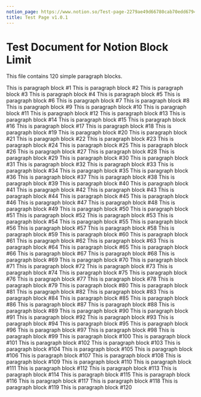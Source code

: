 ```yaml
---
notion_page: https://www.notion.so/Test-page-2279ae49d66780cab70edd679467f145
title: Test Page v1.0.1
---
```



# Test Document for Notion Block Limit

This file contains 120 simple paragraph blocks.

This is paragraph block #1
This is paragraph block #2
This is paragraph block #3
This is paragraph block #4
This is paragraph block #5
This is paragraph block #6
This is paragraph block #7
This is paragraph block #8
This is paragraph block #9
This is paragraph block #10
This is paragraph block #11
This is paragraph block #12
This is paragraph block #13
This is paragraph block #14
This is paragraph block #15
This is paragraph block #16
This is paragraph block #17
This is paragraph block #18
This is paragraph block #19
This is paragraph block #20
This is paragraph block #21
This is paragraph block #22
This is paragraph block #23
This is paragraph block #24
This is paragraph block #25
This is paragraph block #26
This is paragraph block #27
This is paragraph block #28
This is paragraph block #29
This is paragraph block #30
This is paragraph block #31
This is paragraph block #32
This is paragraph block #33
This is paragraph block #34
This is paragraph block #35
This is paragraph block #36
This is paragraph block #37
This is paragraph block #38
This is paragraph block #39
This is paragraph block #40
This is paragraph block #41
This is paragraph block #42
This is paragraph block #43
This is paragraph block #44
This is paragraph block #45
This is paragraph block #46
This is paragraph block #47
This is paragraph block #48
This is paragraph block #49
This is paragraph block #50
This is paragraph block #51
This is paragraph block #52
This is paragraph block #53
This is paragraph block #54
This is paragraph block #55
This is paragraph block #56
This is paragraph block #57
This is paragraph block #58
This is paragraph block #59
This is paragraph block #60
This is paragraph block #61
This is paragraph block #62
This is paragraph block #63
This is paragraph block #64
This is paragraph block #65
This is paragraph block #66
This is paragraph block #67
This is paragraph block #68
This is paragraph block #69
This is paragraph block #70
This is paragraph block #71
This is paragraph block #72
This is paragraph block #73
This is paragraph block #74
This is paragraph block #75
This is paragraph block #76
This is paragraph block #77
This is paragraph block #78
This is paragraph block #79
This is paragraph block #80
This is paragraph block #81
This is paragraph block #82
This is paragraph block #83
This is paragraph block #84
This is paragraph block #85
This is paragraph block #86
This is paragraph block #87
This is paragraph block #88
This is paragraph block #89
This is paragraph block #90
This is paragraph block #91
This is paragraph block #92
This is paragraph block #93
This is paragraph block #94
This is paragraph block #95
This is paragraph block #96
This is paragraph block #97
This is paragraph block #98
This is paragraph block #99
This is paragraph block #100
This is paragraph block #101
This is paragraph block #102
This is paragraph block #103
This is paragraph block #104
This is paragraph block #105
This is paragraph block #106
This is paragraph block #107
This is paragraph block #108
This is paragraph block #109
This is paragraph block #110
This is paragraph block #111
This is paragraph block #112
This is paragraph block #113
This is paragraph block #114
This is paragraph block #115
This is paragraph block #116
This is paragraph block #117
This is paragraph block #118
This is paragraph block #119
This is paragraph block #120